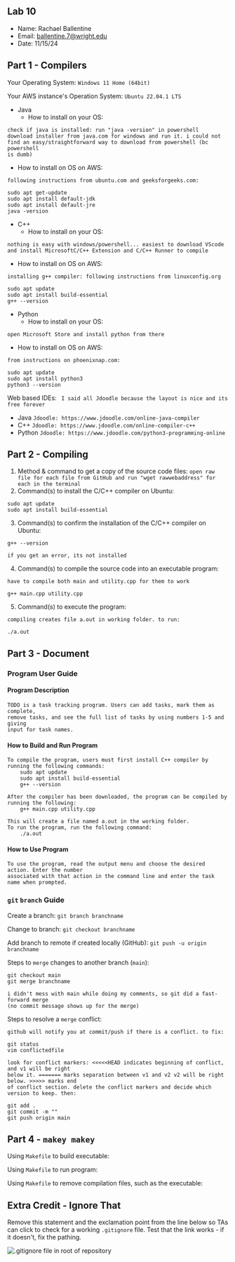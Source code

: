 ## Lab 10

- Name: Rachael Ballentine
- Email: ballentine.7@wright.edu
- Date: 11/15/24

## Part 1 - Compilers

Your Operating System: `Windows 11 Home (64bit)`

Your AWS instance's Operation System: `Ubuntu 22.04.1 LTS`

- Java
   - How to install on your OS:
```
check if java is installed: run "java -version" in powershell
download installer from java.com for windows and run it. i could not
find an easy/straightforward way to download from powershell (bc powershell
is dumb)
```
   - How to install on OS on AWS: 
```
following instructions from ubuntu.com and geeksforgeeks.com:

sudo apt get-update
sudo apt install default-jdk
sudo apt install default-jre
java -version
```

- C++
   - How to install on your OS:
```
nothing is easy with windows/powershell... easiest to download VScode
and install MicrosoftC/C++ Extension and C/C++ Runner to compile
```
   - How to install on OS on AWS:
```
installing g++ compiler: following instructions from linuxconfig.org

sudo apt update
sudo apt install build-essential
g++ --version
``` 

- Python
   - How to install on your OS:
```
open Microsoft Store and install python from there
```
   - How to install on OS on AWS:
```
from instructions on phoenixnap.com:

sudo apt update
sudo apt install python3
python3 --version
``` 

Web based IDEs: 
` I said all Jdoodle because the layout is nice and its free forever`

- Java 
`Jdoodle: https://www.jdoodle.com/online-java-compiler`
- C++
`Jdoodle: https://www.jdoodle.com/online-compiler-c++`
- Python
`Jdoodle: https://www.jdoodle.com/python3-programming-online`

## Part 2 - Compiling

1. Method & command to get a copy of the source code files:
`open raw file for each file from GitHub and run "wget rawwebaddress" for each in the terminal`
2. Command(s) to install the C/C++ compiler on Ubuntu: 
```
sudo apt update
sudo apt install build-essential
```
3. Command(s) to confirm the installation of the C/C++ compiler on Ubuntu: 
```
g++ --version

if you get an error, its not installed
```
4. Command(s) to compile the source code into an executable program:
```
have to compile both main and utility.cpp for them to work

g++ main.cpp utility.cpp
```
5. Command(s) to execute the program:
```
compiling creates file a.out in working folder. to run:

./a.out
```

## Part 3 - Document

### Program User Guide

#### Program Description
```
TODO is a task tracking program. Users can add tasks, mark them as complete, 
remove tasks, and see the full list of tasks by using numbers 1-5 and giving
input for task names.
```
#### How to Build and Run Program
```
To compile the program, users must first install C++ compiler by running the following commands:
	sudo apt update
	sudo apt install build-essential
	g++ --version

After the compiler has been downloaded, the program can be compiled by running the following:
	g++ main.cpp utility.cpp

This will create a file named a.out in the working folder.
To run the program, run the following command:
	./a.out
```
#### How to Use Program
```
To use the program, read the output menu and choose the desired action. Enter the number
associated with that action in the command line and enter the task name when prompted.
```
### `git` `branch` Guide

Create a branch: `git branch branchname`

Change to branch: `git checkout branchname`

Add branch to remote if created locally (GitHub): `git push -u origin branchname`

Steps to `merge` changes to another branch (`main`): 
```
git checkout main
git merge branchname

i didn't mess with main while doing my comments, so git did a fast-forward merge
(no commit message shows up for the merge)
```

Steps to resolve a `merge` conflict:
```
github will notify you at commit/push if there is a conflict. to fix:

git status
vim conflictedfile

look for conflict markers: <<<<<HEAD indicates beginning of conflict, and v1 will be right
below it. ======= marks separation between v1 and v2 v2 will be right below. >>>>> marks end 
of conflict section. delete the conflict markers and decide which version to keep. then:

git add .
git commit -m ""
git push origin main
``` 

## Part 4 - `makey makey`

Using `Makefile` to build executable:

Using `Makefile` to run program:

Using `Makefile` to remove compilation files, such as the executable: 

## Extra Credit - Ignore That

Remove this statement and the exclamation point from the line below so TAs can click to check for a working `.gitignore` file.  Test that the link works - if it doesn't, fix the pathing.

![`.gitignore` file in root of repository](../.gitignore)
